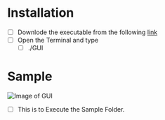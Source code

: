 # Installation 

 - [ ] Downlode the executable from the following [link](https://drive.google.com/open?id=1iWxcwbVW5pgUetn-Jip5fjimeZqGZ3wg)
 - [ ] Open the Terminal and type
	 - [ ] ./GUI
	 
# Sample
![Image of GUI](https://drive.google.com/open?id=1QLUuJ7f0Dg9pbpiso7IRXZ5-EASKfiaD)
 - [ ] This is to Execute the Sample Folder. 

